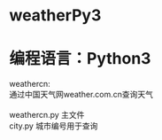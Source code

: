 # weatherPy3
# 编程语言：Python3
weathercn:</br>
通过中国天气网weather.com.cn查询天气</br>
</br>
weathercn.py 主文件</br>
city.py 城市编号用于查询</br>
